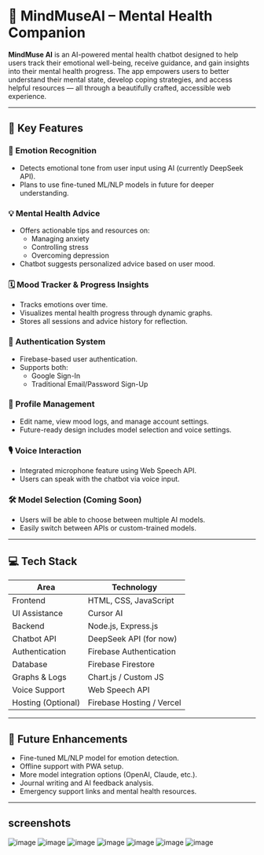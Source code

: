 # 🧠 MindMuseAI – Mental Health Companion

**MindMuse AI** is an AI-powered mental health chatbot designed to help users track their emotional well-being, receive guidance, and gain insights into their mental health progress. The app empowers users to better understand their mental state, develop coping strategies, and access helpful resources — all through a beautifully crafted, accessible web experience.

---

## 🌟 Key Features

### 🧠 Emotion Recognition
- Detects emotional tone from user input using AI (currently DeepSeek API).
- Plans to use fine-tuned ML/NLP models in future for deeper understanding.

### 💡 Mental Health Advice
- Offers actionable tips and resources on:
  - Managing anxiety
  - Controlling stress
  - Overcoming depression
- Chatbot suggests personalized advice based on user mood.

### 🗓️ Mood Tracker & Progress Insights
- Tracks emotions over time.
- Visualizes mental health progress through dynamic graphs.
- Stores all sessions and advice history for reflection.

### 🔐 Authentication System
- Firebase-based user authentication.
- Supports both:
  - Google Sign-In
  - Traditional Email/Password Sign-Up

### 🧾 Profile Management
- Edit name, view mood logs, and manage account settings.
- Future-ready design includes model selection and voice settings.

### 🎙️ Voice Interaction
- Integrated microphone feature using Web Speech API.
- Users can speak with the chatbot via voice input.

### 🛠️ Model Selection (Coming Soon)
- Users will be able to choose between multiple AI models.
- Easily switch between APIs or custom-trained models.

---

## 💻 Tech Stack

| Area               | Technology                  |
|--------------------|-----------------------------|
| Frontend           | HTML, CSS, JavaScript       |
| UI Assistance      | Cursor AI                   |
| Backend            | Node.js, Express.js         |
| Chatbot API        | DeepSeek API (for now)      |
| Authentication     | Firebase Authentication     |
| Database           | Firebase Firestore          |
| Graphs & Logs      | Chart.js / Custom JS        |
| Voice Support      | Web Speech API              |
| Hosting (Optional) | Firebase Hosting / Vercel   |

---

## 🧪 Future Enhancements

- Fine-tuned ML/NLP model for emotion detection.
- Offline support with PWA setup.
- More model integration options (OpenAI, Claude, etc.).
- Journal writing and AI feedback analysis.
- Emergency support links and mental health resources.

---

## screenshots
![image](https://github.com/user-attachments/assets/626184c2-724d-41f2-bb3f-c926318b6688)
![image](https://github.com/user-attachments/assets/ccc2319a-760a-4516-a04e-c3f47865bf3a)
![image](https://github.com/user-attachments/assets/6e73d450-a581-463b-8042-16f9b492b68f)
![image](https://github.com/user-attachments/assets/a41022df-2df1-472b-a144-f3677e552e62)
![image](https://github.com/user-attachments/assets/a99f4917-71a1-4616-af9e-8a14ba3cfba7)
![image](https://github.com/user-attachments/assets/bb0cc09a-8da9-4e80-bbc0-9f29cc482827)
![image](https://github.com/user-attachments/assets/c16d3403-381b-4fa8-aaf8-61b2cd7069e2)




